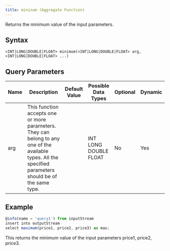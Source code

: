 ```yaml
---
title: mininum (Aggregate Function)
---
```


Returns the minimum value of the input parameters.

## Syntax

    <INT|LONG|DOUBLE|FLOAT> minimum(<INT|LONG|DOUBLE|FLOAT> arg, <INT|LONG|DOUBLE|FLOAT> ...)

## Query Parameters

| Name | Description     | Default Value | Possible Data Types   | Optional | Dynamic |
|------|-------------------------------|---------------|-----------------------|----------|---------|
| arg  | This function accepts one or more parameters. They can belong to any one of the available types. All the specified parameters should be of the same type. |               | INT LONG DOUBLE FLOAT | No       | Yes     |

## Example

```js
@info(name = 'query1') from inputStream
insert into outputStream
select maximum(price1, price2, price3) as max;
```

This returns the minimum value of the input parameters price1, price2, price3.
